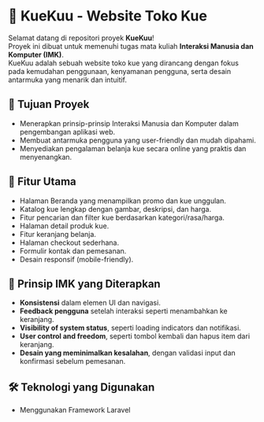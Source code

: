 # 🍰 KueKuu - Website Toko Kue

Selamat datang di repositori proyek **KueKuu**!  
Proyek ini dibuat untuk memenuhi tugas mata kuliah **Interaksi Manusia dan Komputer (IMK)**.  
KueKuu adalah sebuah website toko kue yang dirancang dengan fokus pada kemudahan penggunaan, kenyamanan pengguna, serta desain antarmuka yang menarik dan intuitif.

## 🎯 Tujuan Proyek

- Menerapkan prinsip-prinsip Interaksi Manusia dan Komputer dalam pengembangan aplikasi web.
- Membuat antarmuka pengguna yang user-friendly dan mudah dipahami.
- Menyediakan pengalaman belanja kue secara online yang praktis dan menyenangkan.

## 🧁 Fitur Utama

- Halaman Beranda yang menampilkan promo dan kue unggulan.
- Katalog kue lengkap dengan gambar, deskripsi, dan harga.
- Fitur pencarian dan filter kue berdasarkan kategori/rasa/harga.
- Halaman detail produk kue.
- Fitur keranjang belanja.
- Halaman checkout sederhana.
- Formulir kontak dan pemesanan.
- Desain responsif (mobile-friendly).

## 🧠 Prinsip IMK yang Diterapkan

- **Konsistensi** dalam elemen UI dan navigasi.
- **Feedback pengguna** setelah interaksi seperti menambahkan ke keranjang.
- **Visibility of system status**, seperti loading indicators dan notifikasi.
- **User control and freedom**, seperti tombol kembali dan hapus item dari keranjang.
- **Desain yang meminimalkan kesalahan**, dengan validasi input dan konfirmasi sebelum pemesanan.

## 🛠️ Teknologi yang Digunakan

- Menggunakan Framework Laravel


